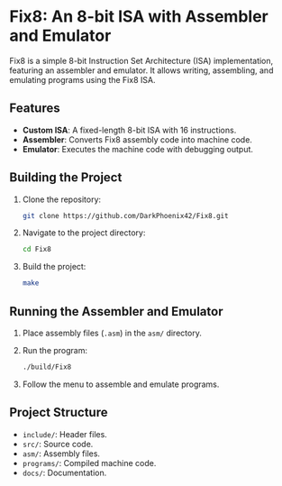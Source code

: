 # Fix8: An 8-bit ISA with Assembler and Emulator

Fix8 is a simple 8-bit Instruction Set Architecture (ISA) implementation, featuring an assembler and emulator. It allows writing, assembling, and emulating programs using the Fix8 ISA.

## Features

- **Custom ISA**: A fixed-length 8-bit ISA with 16 instructions.
- **Assembler**: Converts Fix8 assembly code into machine code.
- **Emulator**: Executes the machine code with debugging output.


## Building the Project

1. Clone the repository:

    ```bash
    git clone https://github.com/DarkPhoenix42/Fix8.git
    ```

2. Navigate to the project directory:

    ```bash
    cd Fix8
    ```

3. Build the project:

    ```bash
    make
    ```

## Running the Assembler and Emulator

1. Place assembly files (`.asm`) in the `asm/` directory.

2. Run the program:

    ```bash
    ./build/Fix8
    ```

3. Follow the menu to assemble and emulate programs.

## Project Structure

- `include/`: Header files.
- `src/`: Source code.
- `asm/`: Assembly files.
- `programs/`: Compiled machine code.
- `docs/`: Documentation.
